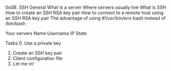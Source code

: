0x0B. SSH
General
What is a server
Where servers usually live
What is SSH
How to create an SSH RSA key pair
How to connect to a remote host using an SSH RSA key pair
The advantage of using #!/usr/bin/env bash instead of /bin/bash

Your servers
Name	Username	IP	State	

Tasks
0. Use a private key
1. Create an SSH key pair
2. Client configuration file
3. Let me in!
